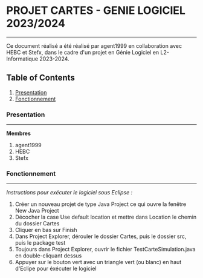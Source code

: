 # PROJET CARTES - GENIE LOGICIEL 2023/2024
***
Ce document réalisé a été réalisé par agent1999 en collaboration avec HEBC et Stefx, dans le cadre d'un projet en Génie Logiciel en L2-Informatique 2023-2024.

## Table of Contents
1. [Presentation](#presentation)
2. [Fonctionnement](#fonctionnement)

### Presentation
***

**Membres**
1. agent1999
2. HEBC
3. Stefx

### Fonctionnement
***
*Instructions pour exécuter le logiciel sous Eclipse :*
1. Créer un nouveau projet de type Java Project ce qui ouvre la fenêtre New Java Project
2. Décocher la case Use default location et mettre dans Location le chemin du dossier Cartes
3. Cliquer en bas sur Finish
4. Dans Project Explorer, dérouler le dossier Cartes, puis le dossier src, puis le package test
5. Toujours dans Project Explorer, ouvrir le fichier TestCarteSimulation.java en double-cliquant dessus
6. Appuyer sur le bouton vert avec un triangle vert (ou blanc) en haut d'Eclipe pour éxécuter le logiciel
